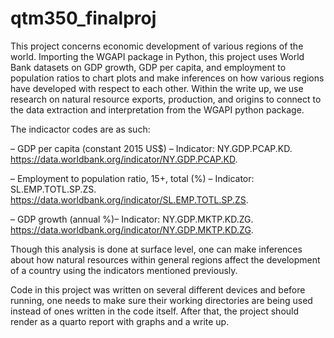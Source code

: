 # qtm350_finalproj

This project concerns economic development of various regions of the world. Importing the WGAPI package in Python, this project uses World Bank datasets on GDP growth, GDP per capita, and employment to population ratios to chart plots and make inferences on how various regions have developed with respect to each other. Within the write up, we use research on natural resource exports, production, and origins to connect to the data extraction and interpretation from the WGAPI python package. 

The indicactor codes are as such:

– GDP per capita (constant 2015 US$) – Indicator: NY.GDP.PCAP.KD. https://data.worldbank.org/indicator/NY.GDP.PCAP.KD.

– Employment to population ratio, 15+, total (%) – Indicator: SL.EMP.TOTL.SP.ZS. https://data.worldbank.org/indicator/SL.EMP.TOTL.SP.ZS. 

– GDP growth (annual %)– Indicator: NY.GDP.MKTP.KD.ZG. https://data.worldbank.org/indicator/NY.GDP.MKTP.KD.ZG.

Though this analysis is done at surface level, one can make inferences about how natural resources within general regions affect the development of a country using the indicators mentioned previously. 

Code in this project was written on several different devices and before running, one needs to make sure their working directories are being used instead of ones written in the code itself. After that, the project should render as a quarto report with graphs and a write up.
